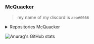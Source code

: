 ### McQuacker

>my name of my discord is `aea#0666`

<details>
  <summary>Repositories McQuacker</summary> <br>


  QuackerWare >private skid by me A pvp client for me and friends <br>
  QuackerWare discord <https://discord.gg/AmVBUJynEV <br>
  QuackerWareUser QuackerWare capes :v



</details>



![Anurag's GitHub stats](https://github-readme-stats.vercel.app/api?username=McQuacker&show_icons=true&theme=radical)







<!--
**McQuacker/McQuacker** is a ✨ _special_ ✨ repository because its `README.md` (this file) appears on your GitHub profile.

Here are some ideas to get you started:

- 🔭 I’m currently working on ...
- 🌱 I’m currently learning ...
- 👯 I’m looking to collaborate on ...
- 🤔 I’m looking for help with ...
- 💬 Ask me about ...
- 📫 How to reach me: ...
- 😄 Pronouns: ...
- ⚡ Fun fact: ...
-->
